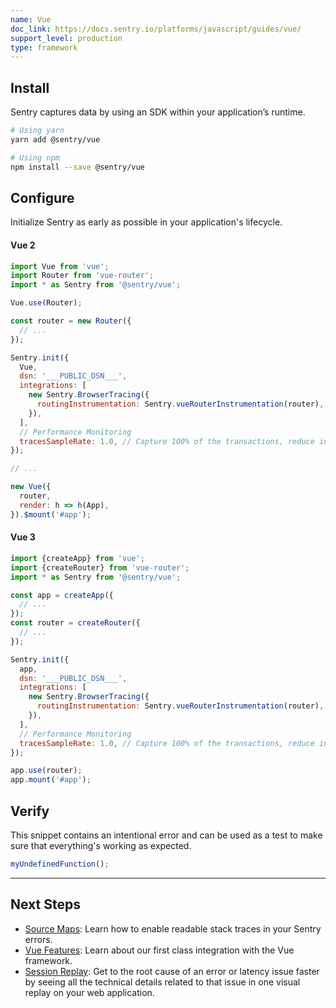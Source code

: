 ```yaml
---
name: Vue
doc_link: https://docs.sentry.io/platforms/javascript/guides/vue/
support_level: production
type: framework
---
```


## Install

Sentry captures data by using an SDK within your application’s runtime.

```bash
# Using yarn
yarn add @sentry/vue

# Using npm
npm install --save @sentry/vue
```

## Configure

Initialize Sentry as early as possible in your application's lifecycle.

#### Vue 2

```javascript
import Vue from 'vue';
import Router from 'vue-router';
import * as Sentry from '@sentry/vue';

Vue.use(Router);

const router = new Router({
  // ...
});

Sentry.init({
  Vue,
  dsn: '___PUBLIC_DSN___',
  integrations: [
    new Sentry.BrowserTracing({
      routingInstrumentation: Sentry.vueRouterInstrumentation(router),
    }),
  ],
  // Performance Monitoring
  tracesSampleRate: 1.0, // Capture 100% of the transactions, reduce in production!
});

// ...

new Vue({
  router,
  render: h => h(App),
}).$mount('#app');
```

#### Vue 3

```javascript
import {createApp} from 'vue';
import {createRouter} from 'vue-router';
import * as Sentry from '@sentry/vue';

const app = createApp({
  // ...
});
const router = createRouter({
  // ...
});

Sentry.init({
  app,
  dsn: '___PUBLIC_DSN___',
  integrations: [
    new Sentry.BrowserTracing({
      routingInstrumentation: Sentry.vueRouterInstrumentation(router),
    }),
  ],
  // Performance Monitoring
  tracesSampleRate: 1.0, // Capture 100% of the transactions, reduce in production!
});

app.use(router);
app.mount('#app');
```

## Verify

This snippet contains an intentional error and can be used as a test to make sure that everything's working as expected.

```javascript
myUndefinedFunction();
```

---

## Next Steps

- [Source Maps](https://docs.sentry.io/platforms/javascript/guides/vue/sourcemaps/): Learn how to enable readable stack traces in your Sentry errors.
- [Vue Features](https://docs.sentry.io/platforms/javascript/guides/vue/features/): Learn about our first class integration with the Vue framework.
- [Session Replay](https://docs.sentry.io/platforms/javascript/guides/vue/session-replay/): Get to the root cause of an error or latency issue faster by seeing all the technical details related to that issue in one visual replay on your web application.
